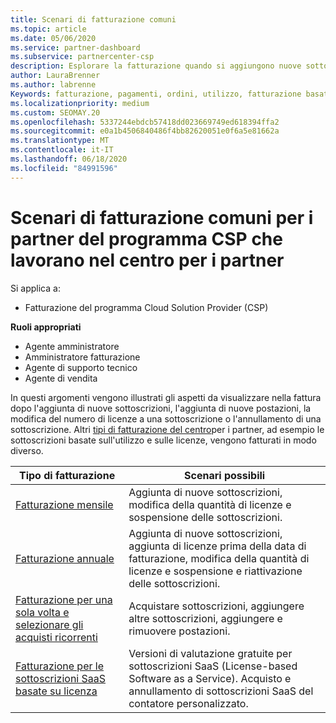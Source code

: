 ```yaml
---
title: Scenari di fatturazione comuni
ms.topic: article
ms.date: 05/06/2020
ms.service: partner-dashboard
ms.subservice: partnercenter-csp
description: Esplorare la fatturazione quando si aggiungono nuove sottoscrizioni, si regola la quantità di licenze o si annulla una sottoscrizione. Scopri in che modo le sottoscrizioni basate sull'utilizzo e sulle licenze sono diverse.
author: LauraBrenner
ms.author: labrenne
Keywords: fatturazione, pagamenti, ordini, utilizzo, fatturazione basata su licenza, data anniversario, termine, annullamento, rinnovo, formula prezzo, file di riconciliazione, file di ricognizione
ms.localizationpriority: medium
ms.custom: SEOMAY.20
ms.openlocfilehash: 5337244ebdcb57418dd023669749ed618394ffa2
ms.sourcegitcommit: e0a1b4506840486f4bb82620051e0f6a5e81662a
ms.translationtype: MT
ms.contentlocale: it-IT
ms.lasthandoff: 06/18/2020
ms.locfileid: "84991596"
---
```

# <a name="common-billing-scenarios-for-csp-program-partners-working-in-partner-center"></a>Scenari di fatturazione comuni per i partner del programma CSP che lavorano nel centro per i partner

Si applica a:

- Fatturazione del programma Cloud Solution Provider (CSP)

**Ruoli appropriati**

- Agente amministratore
- Amministratore fatturazione
- Agente di supporto tecnico
- Agente di vendita

In questi argomenti vengono illustrati gli aspetti da visualizzare nella fattura dopo l'aggiunta di nuove sottoscrizioni, l'aggiunta di nuove postazioni, la modifica del numero di licenze a una sottoscrizione o l'annullamento di una sottoscrizione. Altri [tipi di fatturazione del centro](billing-different-types.md)per i partner, ad esempio le sottoscrizioni basate sull'utilizzo e sulle licenze, vengono fatturati in modo diverso.

| Tipo di fatturazione | Scenari possibili |
| --------------- | ----------------- |
| [Fatturazione mensile](common-billing-scenarios-monthly.md) | Aggiunta di nuove sottoscrizioni, modifica della quantità di licenze e sospensione delle sottoscrizioni. |
| [Fatturazione annuale](common-billing-scenarios-annual.md) | Aggiunta di nuove sottoscrizioni, aggiunta di licenze prima della data di fatturazione, modifica della quantità di licenze e sospensione e riattivazione delle sottoscrizioni. |
| [Fatturazione per una sola volta e selezionare gli acquisti ricorrenti](common-billing-scenarios-onetime-recurring.md) | Acquistare sottoscrizioni, aggiungere altre sottoscrizioni, aggiungere e rimuovere postazioni. |
| [Fatturazione per le sottoscrizioni SaaS basate su licenza](common-billing-scenarios-saas.md) | Versioni di valutazione gratuite per sottoscrizioni SaaS (License-based Software as a Service). Acquisto e annullamento di sottoscrizioni SaaS del contatore personalizzato. |
